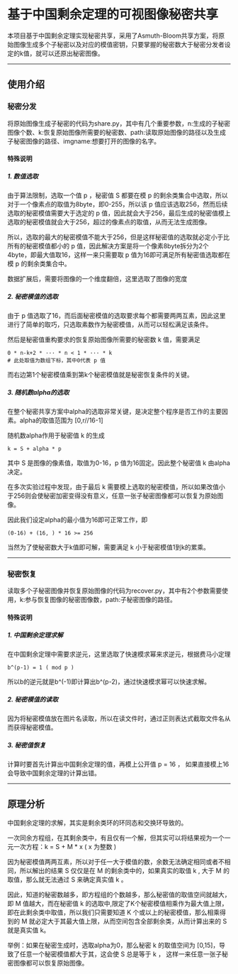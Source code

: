 # 基于中国剩余定理的可视图像秘密共享
本项目基于中国剩余定理实现秘密共享，采用了Asmuth-Bloom共享方案，将原始图像生成多个子秘密以及对应的模值密钥，只要掌握的秘密数大于秘密分发者设定的k值，就可以还原出秘密图像。

---
## 使用介绍
### 秘密分发
将原始图像生成子秘密的代码为share.py，其中有几个重要参数，n:生成的子秘密图像个数、k:恢复原始图像所需要的秘密数、path:读取原始图像的路径以及生成子秘密图像的路径、imgname:想要打开的图像的名字。
#### 特殊说明
##### 1. 数值选取
由于算法限制，选取一个值 p ，秘密值 S 都要在模 p 的剩余类集合中选取，所以对于一个像素点的取值为8byte，即0-255，所以该 p 值应该选取256，然而后续选取的秘密模值需要大于选定的 p 值，因此就会大于256，最后生成的秘密值模上选取的秘密模值就会大于256，超过的像素点的取值，从而无法生成图像。

所以，选取的最大的秘密模值不能大于256，但是这样秘密值的选取就必定小于比所有的秘密模值都小的 p 值，因此解决方案是将一个像素8byte拆分为2个4byte，即最大值取16，这样一来只需要取 p 值为16即可满足所有秘密值选取都在模 p 的剩余类集合中。

数据扩展后，需要将图像的一个维度翻倍，这里选取了图像的宽度

##### 2. 秘密模值的选取
由于 p 值选取了16，而后面秘密模值的选取要求每个都需要两两互素，因此这里进行了简单的取巧，只选取素数作为秘密模值，从而可以轻松满足该条件。

然后是秘密值重构要求的恢复原始图像所需要的秘密数 k 值，需要满足
```
0 * n-k+2 * ··· * n < 1 * ··· * k
# 此处取值为数组下标，其中0代表 p 值
```
而右边第1个秘密模值乘到第k个秘密模值就是秘密恢复条件的关键。

##### 3. 随机数alpha的选取
在整个秘密共享方案中alpha的选取非常关键，是决定整个程序是否工作的主要因素。alpha的取值范围为 [0,r//16-1]

随机数alpha作用于秘密值 k 的生成
```
k = S + alpha * p
``` 
其中 S 是图像的像素值，取值为0-16，p 值为16固定。因此整个秘密值 k 由alpha决定。

在多次实验过程中发现，由于最后 k 需要模上选取的秘密模值，所以如果改值小于256则会使秘密加密变得没有意义，任意一张子秘密图像都可以恢复为原始图像。

因此我们设定alpha的最小值为16即可正常工作，即 
```
(0-16) + (16, ) * 16 >= 256
``` 
当然为了使秘密数大于k值即可解，需要满足 k 小于秘密模值1到k的累乘。

---
### 秘密恢复
读取多个子秘密图像并恢复原始图像的代码为recover.py，其中有2个参数需要使用，k:参与恢复图像的秘密图像数，path:子秘密图像的路径。
#### 特殊说明
##### 1. 中国剩余定理求解
在中国剩余定理中需要求逆元，这里选取了快速模求幂来求逆元，根据费马小定理
```
b^(p-1) = 1 ( mod p )
```
所以b的逆元就是b^(-1)即计算出b^(p-2)，通过快速模求幂可以快速求解。

##### 2. 秘密模值的读取
因为将秘密模值放在图片名读取，所以在读文件时，通过正则表达式截取文件名从而获得秘密模值。

##### 3. 秘密值恢复
计算时要首先计算出中国剩余定理的值，再模上公开值 p = 16 ， 如果直接模上16会导致中国剩余定理的计算出错。

---
## 原理分析
中国剩余定理的求解，其实是剩余类环的环同态和交换环导致的。

一次同余方程组，在其剩余类中，有且仅有一个解，但其实可以将结果视为一个一元一次方程：k = S + M * x ( x 为整数 )

因为秘密模值两两互素，所以对于任一大于模值的数，余数无法确定相同或者不相同，所以解出的结果 S 仅仅是在 M 的剩余类中的，如果真实的取值 k , 大于 M 的取值，那么就无法通过 S 来确定真实值 k 。

因此，知道的秘密数越多，即方程组的个数越多，那么秘密值的取值空间就越大，即 M 值越大，而在秘密值 k 的选取中,限定了K个秘密模值相乘作为最大值上限，即在此剩余类中取值，所以我们只需要知道 K 个或以上的秘密模值，那么相乘得到的 M 就必定大于其最大值上限，从而空间包含全部剩余类，从而计算出来的 S 就是真实值 k。

举例：如果在秘密生成时，选取alpha为0，那么秘密 k 的取值空间为 [0,15]，导致了任意一个秘密模值都大于其，这会使 S 总是等于 k ， 这样一来任意一张子秘密图像都可以恢复原始图像。